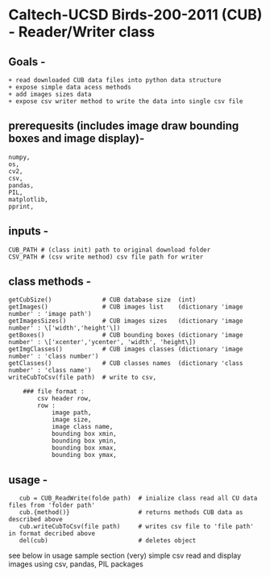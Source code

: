 # Caltech-UCSD Birds-200-2011 (CUB) - Reader/Writer class

## Goals -   
    + read downloaded CUB data files into python data structure  
    + expose simple data acess methods 
    + add images sizes data  
    + expose csv writer method to write the data into single csv file  
      
## prerequesits (includes image draw bounding boxes and image display)-  
    numpy,  
    os,  
    cv2,  
    csv,  
    pandas,  
    PIL,  
    matplotlib,  
    pprint,  
  
  
## inputs -  
    CUB_PATH # (class init) path to original download folder  
    CSV_PATH # (csv write method) csv file path for writer  
         
## class methods -  
    getCubSize()              # CUB database size  (int)  
    getImages()               # CUB images list    (dictionary 'image number' : 'image path')  
    getImagesSizes()          # CUB images sizes   (dictionary 'image number' : \['width','height'\])  
    getBoxes()                # CUB bounding boxes (dictionary 'image number' : \['xcenter','ycenter', 'width', 'height\])  
    getImgClasses()           # CUB images classes (dictionary 'image number' : 'class number')  
    getClasses()              # CUB classes names  (dictionary 'class number' : 'class name')  
    writeCubToCsv(file path)  # write to csv,   
      
        ### file format :   
            csv header row,  
            row :  
                image path,  
                image size,  
                image class name,  
                bounding box xmin,  
                bounding box ymin,  
                bounding box xmax,  
                bounding box ymax,  
                  
                  
## usage -   
       cub = CUB_ReadWrite(folde path)  # inialize class read all CU data files from 'folder path'  
       cub.{method()}                   # returns methods CUB data as described above  
       cub.writeCubToCsv(file path)     # writes csv file to 'file path' in format decribed above  
       del(cub)                         # deletes object  
      
see below in usage sample section (very) simple csv read and display images using csv, pandas, PIL packages  
